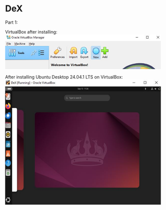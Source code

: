 # DeX

Part 1:

VirtualBox after installing:
![alt text](InstalledVirtualBox.JPG)

After installing Ubuntu Desktop 24.04.1 LTS on VirtualBox:
![alt text](AfterInstallingUbuntu.JPG)